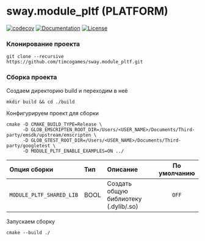 # sway.module_pltf (PLATFORM)

[![codecov][codecov-svg]][codecov-url] [![Documentation][codedocs-svg]][codedocs-url] [![License][license-svg]][license-url]

### Клонирование проекта

```console
git clone --recursive https://github.com/timcogames/sway.module_pltf.git
```

### Сборка проекта

Создаем директорию build и переходим в неё

```console
mkdir build && cd ./build
```

Конфигурируем проект для сборки

```console
cmake -D CMAKE_BUILD_TYPE=Release \
      -D GLOB_EMSCRIPTEN_ROOT_DIR=/Users/<USER_NAME>/Documents/Third-party/emsdk/upstream/emscripten \
      -D GLOB_GTEST_ROOT_DIR=/Users/<USER_NAME>/Documents/Third-party/googletest \
      -D MODULE_PLTF_ENABLE_EXAMPLES=ON ../
```

Опция сборки | Тип | Описание | По умолчанию
:---|:---|:---|:---:
`MODULE_PLTF_SHARED_LIB` | BOOL | Создать общую библиотеку (.dylib/.so) | `OFF`

Запускаем сборку

```console
cmake --build ./
```

[codecov-svg]: https://codecov.io/gh/timcogames/sway.module_pltf/branch/master/graph/badge.svg
[codecov-url]: https://codecov.io/gh/timcogames/sway.module_pltf
[codedocs-svg]: https://codedocs.xyz/timcogames/sway.module_pltf.svg
[codedocs-url]: https://codedocs.xyz/timcogames/sway.module_pltf/
[license-svg]: https://img.shields.io/github/license/mashape/apistatus.svg
[license-url]: LICENSE
